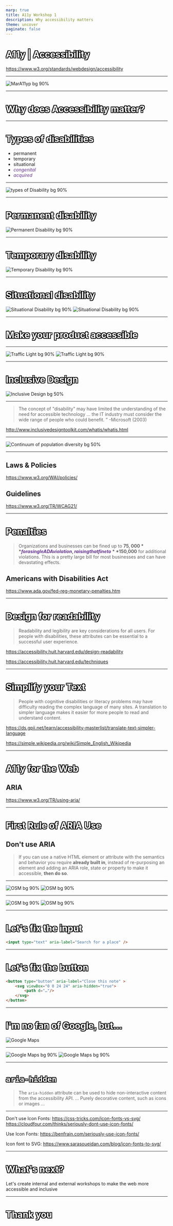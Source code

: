 ```yaml
---
marp: true
title: A11y Workshop 1
description: Why accessibility matters
theme: uncover
paginate: false
---
```


# <!-- fit --> A11y | Accessibility

https://www.w3.org/standards/webdesign/accessibility

---

![MarA11yp bg 90%](./assets/a11y-11.png)

---

# <!-- fit --> Why does Accessibility matter?

---

# Types of disabilities

* permanent
* temporary
* situational
* *congenital*
* *acquired*

<style scoped>
em {
    color: rebeccapurple;
}
</style>
---

![types of Disability bg 90%](./assets/types-of-disabilities.png)

---

# Permanent disability

![Permanent Disability bg 90%](./assets/permanent-disability.jpg)

<style scoped>
h1 {
    color: #fff;
    text-shadow: 2px 2px black, -2px 2px black, 2px -2px black, -2px -2px black;
}
</style>

---

# Temporary disability

![Temporary Disability  bg 90%](./assets/temporary-disability.jpg)

<style scoped>
h1 {
    color: #fff;
    text-shadow: 2px 2px black, -2px 2px black, 2px -2px black, -2px -2px black;
}
</style>

---

# Situational disability

![Situational Disability bg 90%](./assets/situational-disability_1.jpg)
![Situational Disability bg 90%](./assets/situational-disability_2.jpg)

<style scoped>
h1 {
    color: #fff;
    text-shadow: 2px 2px black, -2px 2px black, 2px -2px black, -2px -2px black;
}
</style>

---

# Make your product accessible

---

![Traffic Light bg 90%](./assets/traffic-light-bad.jpg)
![Traffic Light bg 90%](./assets/traffic-light-good.jpg)

---

# Inclusive Design

![Inclusive Design bg 50%](./assets/braille-smartwatch.png)

<style scoped>
h1 {
    color: #fff;
    text-shadow: 2px 2px black, -2px 2px black, 2px -2px black, -2px -2px black;
}
</style>

---

> 	The concept of "disability" may have limited the understanding of the need for accessible technology ... the IT industry must consider the wide range of people who could benefit. ”
-Microsoft (2003)

http://www.inclusivedesigntoolkit.com/whatis/whatis.html

---

![Continuum of population diversity bg 50%](./assets/continuum-of-population-diversity.png)

---

## Laws & Policies

https://www.w3.org/WAI/policies/

## Guidelines

https://www.w3.org/TR/WCAG21/

---

# Penalties

> Organizations and businesses can be fined up to **$75,000** for a single ADA violation, raising that fine to **$150,000** for additional violations. This is a pretty large bill for most businesses and can have devastating effects.

## Americans with Disabilities Act

https://www.ada.gov/fed-reg-monetary-penalties.htm

---

# Design for readability
> Readability and legibility are key considerations for all users. For people with disabilities, these attributes can be essential to a successful user experience.

https://accessibility.huit.harvard.edu/design-readability

https://accessibility.huit.harvard.edu/techniques

---

# Simplify your Text

> People with cognitive disabilities or literacy problems may have difficulty reading the complex language of many sites. A translation to simpler language makes it easier for more people to read and understand content.

https://ds.gpii.net/learn/accessibility-masterlist/translate-text-simpler-language

https://simple.wikipedia.org/wiki/Simple_English_Wikipedia


---


# A11y for the Web

## ARIA 

https://www.w3.org/TR/using-aria/

---

# First Rule of ARIA Use

## Don't use ARIA

> If you can use a native HTML element or attribute with the semantics and behavior you require **already built in**, instead of re-purposing an element and adding an ARIA role, state or property to make it accessible, **then do so**.

---

![OSM bg 90%](./assets/osm-inputs.png)
![OSM bg 90%](./assets/osm-inputs-html.png)

---

![OSM bg 90%](./assets/osm-icon-button-html.png)
![OSM bg 90%](./assets/osm-icon-button-css.png)

---

# Let's fix the input

```html
<input type="text" aria-label="Search for a place" />
```

---

# Let's fix the button

```html
<button type="button" aria-label="Close this note" >
    <svg viewBox="0 0 24 24" aria-hidden="true">
        <path d="…"/>
    </svg>
</button>
```

---

# I'm no fan of Google, but…

![Google Maps](./assets/gmaps-input.png)

---

![Google Maps bg 90%](./assets/gmaps-input-html.png)
![Google Maps bg 90%](./assets/gmaps-icon-button-html.png)

---

# `aria-hidden`
> The `aria-hidden` attribute can be used to hide non-interactive content from the accessibility API.
> …
> Purely decorative content, such as icons or images
> …

---

Don't use Icon Fonts:
https://css-tricks.com/icon-fonts-vs-svg/
https://cloudfour.com/thinks/seriously-dont-use-icon-fonts/

Use Icon Fonts:
https://benfrain.com/seriously-use-icon-fonts/

Icon font to SVG:
https://www.sarasoueidan.com/blog/icon-fonts-to-svg/

---

# What's next?

Let's create internal and external workshops to make the web more accessible and inclusive

---

# <!-- fit --> Thank you